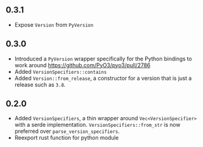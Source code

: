 ## 0.3.1

 * Expose `Version` from `PyVersion`

## 0.3.0

 * Introduced a `PyVersion` wrapper specifically for the Python bindings to work around https://github.com/PyO3/pyo3/pull/2786
 * Added `VersionSpecifiers::contains`
 * Added `Version::from_release`, a constructor for a version that is just a release such as `3.8`.

## 0.2.0

* Added `VersionSpecifiers`, a thin wrapper around `Vec<VersionSpecifier>` with a serde implementation. `VersionSpecifiers::from_str` is now preferred over `parse_version_specifiers`.
* Reexport rust function for python module
